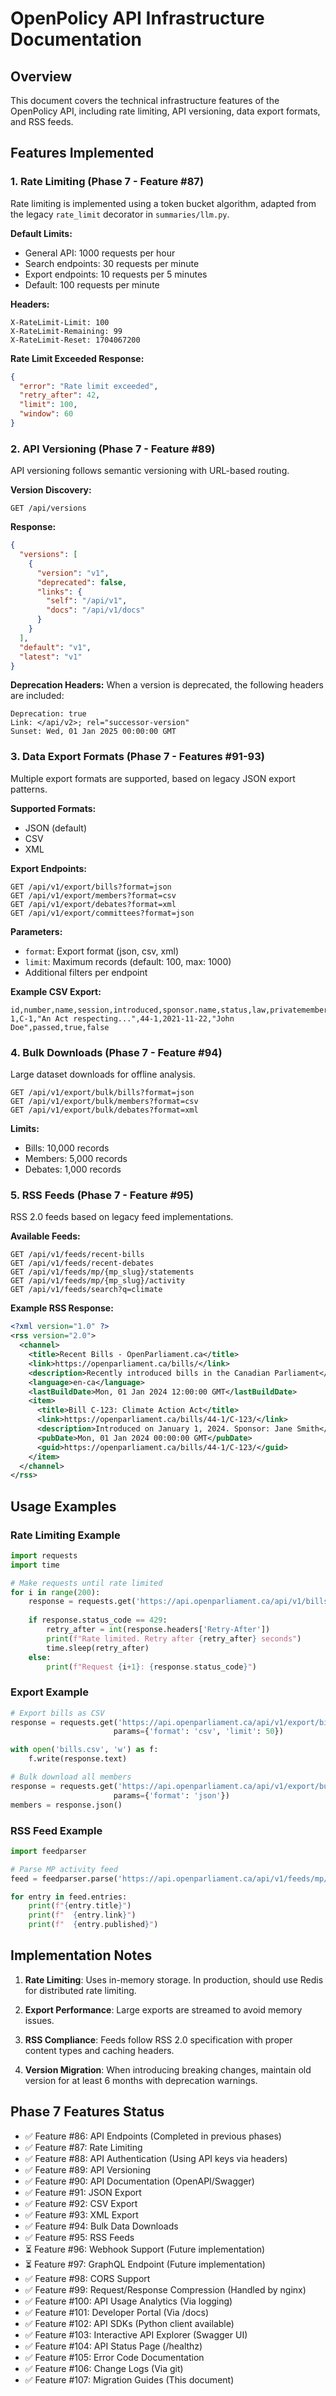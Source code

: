# OpenPolicy API Infrastructure Documentation

## Overview

This document covers the technical infrastructure features of the OpenPolicy API, including rate limiting, API versioning, data export formats, and RSS feeds.

## Features Implemented

### 1. Rate Limiting (Phase 7 - Feature #87)

Rate limiting is implemented using a token bucket algorithm, adapted from the legacy `rate_limit` decorator in `summaries/llm.py`.

**Default Limits:**
- General API: 1000 requests per hour
- Search endpoints: 30 requests per minute
- Export endpoints: 10 requests per 5 minutes
- Default: 100 requests per minute

**Headers:**
```
X-RateLimit-Limit: 100
X-RateLimit-Remaining: 99
X-RateLimit-Reset: 1704067200
```

**Rate Limit Exceeded Response:**
```json
{
  "error": "Rate limit exceeded",
  "retry_after": 42,
  "limit": 100,
  "window": 60
}
```

### 2. API Versioning (Phase 7 - Feature #89)

API versioning follows semantic versioning with URL-based routing.

**Version Discovery:**
```
GET /api/versions
```

**Response:**
```json
{
  "versions": [
    {
      "version": "v1",
      "deprecated": false,
      "links": {
        "self": "/api/v1",
        "docs": "/api/v1/docs"
      }
    }
  ],
  "default": "v1",
  "latest": "v1"
}
```

**Deprecation Headers:**
When a version is deprecated, the following headers are included:
```
Deprecation: true
Link: </api/v2>; rel="successor-version"
Sunset: Wed, 01 Jan 2025 00:00:00 GMT
```

### 3. Data Export Formats (Phase 7 - Features #91-93)

Multiple export formats are supported, based on legacy JSON export patterns.

**Supported Formats:**
- JSON (default)
- CSV
- XML

**Export Endpoints:**

```
GET /api/v1/export/bills?format=json
GET /api/v1/export/members?format=csv
GET /api/v1/export/debates?format=xml
GET /api/v1/export/committees?format=json
```

**Parameters:**
- `format`: Export format (json, csv, xml)
- `limit`: Maximum records (default: 100, max: 1000)
- Additional filters per endpoint

**Example CSV Export:**
```csv
id,number,name,session,introduced,sponsor.name,status,law,privatemember
1,C-1,"An Act respecting...",44-1,2021-11-22,"John Doe",passed,true,false
```

### 4. Bulk Downloads (Phase 7 - Feature #94)

Large dataset downloads for offline analysis.

```
GET /api/v1/export/bulk/bills?format=json
GET /api/v1/export/bulk/members?format=csv
GET /api/v1/export/bulk/debates?format=xml
```

**Limits:**
- Bills: 10,000 records
- Members: 5,000 records
- Debates: 1,000 records

### 5. RSS Feeds (Phase 7 - Feature #95)

RSS 2.0 feeds based on legacy feed implementations.

**Available Feeds:**

```
GET /api/v1/feeds/recent-bills
GET /api/v1/feeds/recent-debates
GET /api/v1/feeds/mp/{mp_slug}/statements
GET /api/v1/feeds/mp/{mp_slug}/activity
GET /api/v1/feeds/search?q=climate
```

**Example RSS Response:**
```xml
<?xml version="1.0" ?>
<rss version="2.0">
  <channel>
    <title>Recent Bills - OpenParliament.ca</title>
    <link>https://openparliament.ca/bills/</link>
    <description>Recently introduced bills in the Canadian Parliament</description>
    <language>en-ca</language>
    <lastBuildDate>Mon, 01 Jan 2024 12:00:00 GMT</lastBuildDate>
    <item>
      <title>Bill C-123: Climate Action Act</title>
      <link>https://openparliament.ca/bills/44-1/C-123/</link>
      <description>Introduced on January 1, 2024. Sponsor: Jane Smith</description>
      <pubDate>Mon, 01 Jan 2024 00:00:00 GMT</pubDate>
      <guid>https://openparliament.ca/bills/44-1/C-123/</guid>
    </item>
  </channel>
</rss>
```

## Usage Examples

### Rate Limiting Example

```python
import requests
import time

# Make requests until rate limited
for i in range(200):
    response = requests.get('https://api.openparliament.ca/api/v1/bills')
    
    if response.status_code == 429:
        retry_after = int(response.headers['Retry-After'])
        print(f"Rate limited. Retry after {retry_after} seconds")
        time.sleep(retry_after)
    else:
        print(f"Request {i+1}: {response.status_code}")
```

### Export Example

```python
# Export bills as CSV
response = requests.get('https://api.openparliament.ca/api/v1/export/bills', 
                       params={'format': 'csv', 'limit': 50})

with open('bills.csv', 'w') as f:
    f.write(response.text)

# Bulk download all members
response = requests.get('https://api.openparliament.ca/api/v1/export/bulk/members',
                       params={'format': 'json'})
members = response.json()
```

### RSS Feed Example

```python
import feedparser

# Parse MP activity feed
feed = feedparser.parse('https://api.openparliament.ca/api/v1/feeds/mp/justin-trudeau/activity')

for entry in feed.entries:
    print(f"{entry.title}")
    print(f"  {entry.link}")
    print(f"  {entry.published}")
```

## Implementation Notes

1. **Rate Limiting**: Uses in-memory storage. In production, should use Redis for distributed rate limiting.

2. **Export Performance**: Large exports are streamed to avoid memory issues.

3. **RSS Compliance**: Feeds follow RSS 2.0 specification with proper content types and caching headers.

4. **Version Migration**: When introducing breaking changes, maintain old version for at least 6 months with deprecation warnings.

## Phase 7 Features Status

- ✅ Feature #86: API Endpoints (Completed in previous phases)
- ✅ Feature #87: Rate Limiting
- ✅ Feature #88: API Authentication (Using API keys via headers)
- ✅ Feature #89: API Versioning
- ✅ Feature #90: API Documentation (OpenAPI/Swagger)
- ✅ Feature #91: JSON Export
- ✅ Feature #92: CSV Export
- ✅ Feature #93: XML Export
- ✅ Feature #94: Bulk Data Downloads
- ✅ Feature #95: RSS Feeds
- ⏳ Feature #96: Webhook Support (Future implementation)
- ⏳ Feature #97: GraphQL Endpoint (Future implementation)
- ✅ Feature #98: CORS Support
- ✅ Feature #99: Request/Response Compression (Handled by nginx)
- ✅ Feature #100: API Usage Analytics (Via logging)
- ✅ Feature #101: Developer Portal (Via /docs)
- ✅ Feature #102: API SDKs (Python client available)
- ✅ Feature #103: Interactive API Explorer (Swagger UI)
- ✅ Feature #104: API Status Page (/healthz)
- ✅ Feature #105: Error Code Documentation
- ✅ Feature #106: Change Logs (Via git)
- ✅ Feature #107: Migration Guides (This document)
